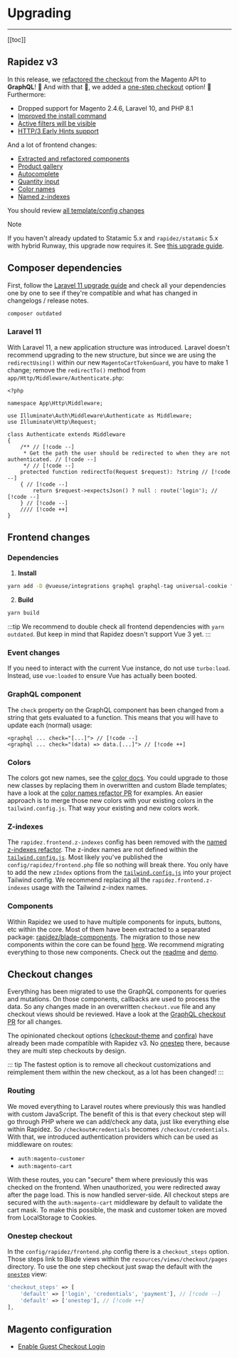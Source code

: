 # Upgrading

---

[[toc]]

## Rapidez v3

In this release, we [refactored the checkout](#checkout-changes) from the Magento API to **GraphQL**! 🚨 And with that 🥁, we added a [one-step checkout](#onestep-checkout) option! 🚀 Furthermore:

- Dropped support for Magento 2.4.6, Laravel 10, and PHP 8.1
- [Improved the install command](https://github.com/rapidez/core/pull/586)
- [Active filters will be visible](https://github.com/rapidez/core/pull/587)
- [HTTP/3 Early Hints support](https://github.com/rapidez/core/pull/644)

And a lot of frontend changes:

- [Extracted and refactored components](#components)
- [Product gallery](https://github.com/rapidez/core/pull/624)
- [Autocomplete](https://github.com/rapidez/core/pull/670)
- [Quantity input](https://github.com/rapidez/core/pull/645)
- [Color names](#colors)
- [Named z-indexes](#z-indexes)

You should review [all template/config changes](https://github.com/rapidez/core/compare/2.x..master)

> [!NOTE]
> If you haven't already updated to Statamic 5.x and `rapidez/statamic` 5.x with hybrid Runway, this upgrade now requires it. See [this upgrade guide](packages/statamic.md#from-4-x-to-5-x).

## Composer dependencies

First, follow the [Laravel 11 upgrade guide](https://laravel.com/docs/11.x/upgrade) and check all your dependencies one by one to see if they're compatible and what has changed in changelogs / release notes.
```bash
composer outdated
```

### Laravel 11

With Laravel 11, a new application structure was introduced. Laravel doesn't recommend upgrading to the new structure, but since we are using the `redirectUsing()` within our new `MagentoCartTokenGuard`, you have to make 1 change; remove the `redirectTo()` method from `app/Http/Middleware/Authenticate.php`:
```code
<?php

namespace App\Http\Middleware;

use Illuminate\Auth\Middleware\Authenticate as Middleware;
use Illuminate\Http\Request;

class Authenticate extends Middleware
{
    /** // [!code --]
     * Get the path the user should be redirected to when they are not authenticated. // [!code --]
     */ // [!code --]
    protected function redirectTo(Request $request): ?string // [!code --]
    { // [!code --]
        return $request->expectsJson() ? null : route('login'); // [!code --]
    } // [!code --]
    //// [!code ++]
}
```

## Frontend changes

### Dependencies

1. **Install**
```bash
yarn add -D @vueuse/integrations graphql graphql-tag universal-cookie "graphql-combine-query@indykoning/graphql-combine-query#feature/add-allowed-duplicates"
```
2. **Build**
```bash
yarn build
```

:::tip
We recommend to double check all frontend dependencies with `yarn outdated`. But keep in mind that Rapidez doesn't support Vue 3 yet.
:::


### Event changes

If you need to interact with the current Vue instance, do not use `turbo:load`. Instead, use `vue:loaded` to ensure Vue has actually been booted.

### GraphQL component

The `check` property on the GraphQL component has been changed from a string that gets evaluated to a function. This means that you will have to update each (normal) usage:

```blade
<graphql ... check="[...]"> // [!code --]
<graphql ... check="(data) => data.[...]"> // [!code ++]
```

### Colors

The colors got new names, see the [color docs](theming.md#colors). You could upgrade to those new classes by replacing them in overwritten and custom Blade templates; have a look at the [color names refactor PR](https://github.com/rapidez/core/pull/622) for examples. An easier approach is to merge those new colors with your existing colors in the `tailwind.config.js`. That way your existing and new colors work.

### Z-indexes

The `rapidez.frontend.z-indexes` config has been removed with the [named z-indexes refactor](https://github.com/rapidez/core/pull/625). The z-index names are not defined within the [`tailwind.config.js`](https://github.com/rapidez/core/blob/master/tailwind.config.js). Most likely you've published the `config/rapidez/frontend.php` file so nothing will break there. You only have to add the new `zIndex` options from the [`tailwind.config.js`](https://github.com/rapidez/core/blob/master/tailwind.config.js) into your project Tailwind config. We recommend replacing all the `rapidez.frontend.z-indexes` usage with the Tailwind z-index names.

### Components

Within Rapidez we used to have multiple components for inputs, buttons, etc within the core. Most of them have been extracted to a separated package: [rapidez/blade-components](https://github.com/rapidez/blade-components). The migration to those new components within the core can be found [here](https://github.com/rapidez/core/pull/667). We recommend migrating everything to those new components. Check out the [readme](https://github.com/rapidez/blade-components) and [demo](https://rapidez.github.io/blade-components/demo/components.html).

## Checkout changes

Everything has been migrated to use the GraphQL components for queries and mutations. On those components, callbacks are used to process the data. So any changes made in an overwritten `checkout.vue` file and any checkout views should be reviewed. Have a look at the [GraphQL checkout PR](https://github.com/rapidez/core/pull/503) for all changes.

The opinionated checkout options ([checkout-theme](https://github.com/rapidez/checkout-theme) and [confira](https://github.com/rapidez/confira)) have already been made compatible with Rapidez v3. No [onestep](#onestep-checkout) there, because they are multi step checkouts by design.

::: tip
The fastest option is to remove all checkout customizations and reimplement them within the new checkout, as a lot has been changed! 
:::

### Routing

We moved everything to Laravel routes where previously this was handled with custom JavaScript. The benefit of this is that every checkout step will go through PHP where we can add/check any data, just like everything else within Rapidez. So `/checkout#credentials` becomes `/checkout/credentials`. With that, we introduced authentication providers which can be used as middleware on routes:

- `auth:magento-customer`
- `auth:magento-cart`

With these routes, you can "secure" them where previously this was checked on the frontend. When unauthorized, you were redirected away after the page load. This is now handled server-side. All checkout steps are secured with the `auth:magento-cart` middleware by default to validate the cart mask. To make this possible, the mask and customer token are moved from LocalStorage to Cookies.

### Onestep checkout

In the `config/rapidez/frontend.php` config there is a `checkout_steps` option. Those steps link to Blade views within the `resources/views/checkout/pages` directory. To use the one step checkout just swap the default with the [`onestep`](https://github.com/rapidez/core/blob/master/resources/views/checkout/pages/onestep.blade.php) view:

```php
'checkout_steps' => [
    'default' => ['login', 'credentials', 'payment'], // [!code --]
    'default' => ['onestep'], // [!code ++]
],
```

## Magento configuration

- [Enable Guest Checkout Login](configuration.md#enable-guest-checkout-login)
